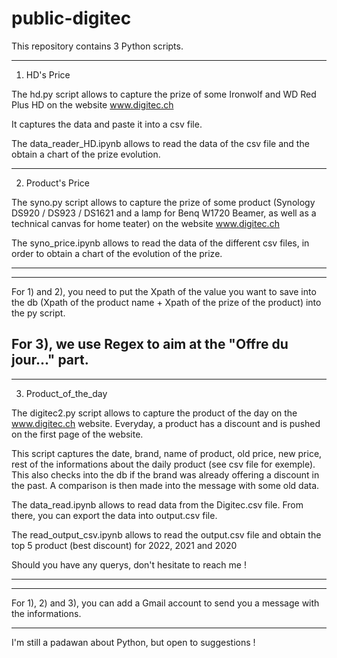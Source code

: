 # public-digitec

This repository contains 3 Python scripts.

________________________________________________________________________________________________________________________________________________________________

1) HD's Price

The hd.py script allows to capture the prize of some Ironwolf and WD Red Plus HD on the website www.digitec.ch

It captures the data and paste it into a csv file.

The data_reader_HD.ipynb allows to read the data of the csv file and the obtain a chart of the prize evolution.

________________________________________________________________________________________________________________________________________________________________

2) Product's Price

The syno.py script allows to capture the prize of some product (Synology DS920 / DS923 / DS1621 and a lamp for Benq W1720 Beamer, as well as a technical canvas for 
home teater) on the website www.digitec.ch

The syno_price.ipynb allows to read the data of the different csv files, in order to obtain a chart of the evolution of the prize.

________________________________________________________________________________________________________________________________________________________________


-------------

For 1) and 2), you need to put the Xpath of the value you want to save into the db (Xpath of the product name + Xpath of the prize of the product) into the py script.

For 3), we use Regex to aim at the "Offre du jour..." part.
-------------

________________________________________________________________________________________________________________________________________________________________

3) Product_of_the_day

The digitec2.py script allows to capture the product of the day on the www.digitec.ch website. Everyday, a product has a discount and is pushed on the first page of the website.

This script captures the date, brand, name of product, old price, new price, rest of the informations about the daily product (see csv file for exemple). 
This also checks into the db if the brand was already offering a discount in the past. A comparison is then made into the message with some old data.

The data_read.ipynb allows to read data from the Digitec.csv file. From there, you can export the data into output.csv file.

The read_output_csv.ipynb allows to read the output.csv file and obtain the top 5 product (best discount) for 2022, 2021 and 2020

Should you have any querys, don't hesitate to reach me ! 

________________________________________________________________________________________________________________________________________________________________


-------------

For 1), 2) and 3), you can add a Gmail account to send you a message with the informations.

-------------

I'm still a padawan about Python, but open to suggestions !





